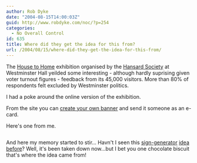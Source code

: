 ```yaml
---
author: Rob Dyke
date: "2004-08-15T14:00:03Z"
guid: http://www.robdyke.com/noc/?p=254
categories:
  - No Overall Control
id: 635
title: Where did they get the idea for this from?
url: /2004/08/15/where-did-they-get-the-idea-for-this-from/
---
```

The [House to Home](http://www.housetohomelive.com/) exhibition organised by the [Hansard Society](http://www.hansardsociety.org.uk/) at Westminster Hall yeilded some interesting - although hardly suprising given voter turnout figures - feedback from its 45,000 visitors. More than 80% of respondents felt excluded by Westminster politics.

I had a poke around the online version of the exhibition.

From the site you can [create your own banner](http://www.housetohomelive.com/4-your-opinion.html) and send it someone as an e-card.

Here's one from me.
  
<img />

And here my memory started to stir... Havn't I seen this [sign-generator](http://www.ryano.net/iraq/) [idea](http://www.freerepublic.com/focus/f-news/1115829/posts) [before](http://www.snopes.com/photos/military/boudreaux.asp)? Well, it's been taken down now...but I bet you one chocolate biscuit that's where the idea came from!